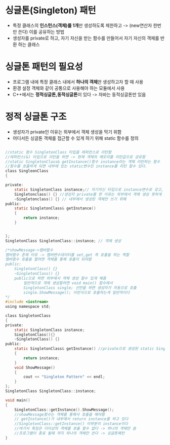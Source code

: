 # 싱글톤(Singleton) 패턴

- 특정 클래스의 **인스턴스(객체)를 1개**만 생성하도록 제한하고 -> (new연산자 한번만 쓴다) 이를 공유하는 방법
- 생성자를 private로 하고, 자기 자신을 받는 함수를 만들어서 자기 자신의 객체를 반환 하는 클래스

# 싱글톤 패턴의 필요성
- 프로그램 내에 특정 클래스 내에서 **하나의 객체**만 생성하고자 할 때 사용
- 환경 설정 객체와 같이 공통으로 사용해야 하는 모듈에서 사용
- C++에서는 **정적싱글톤,동적싱글톤**이 있다 -> 자바는 동적싱글톤만 있음 

# 정적 싱글톤 구조
- 생성자가 private인 이유는 외부에서 객체 생성을 막기 위함
- 어디서든 싱글톤 객체를 접근할 수 있게 하기 위해 static 함수를 정의

```c

//static 함수 SingletonClass 타입을 레퍼런스로 리턴함
//레퍼런스(&) 타입으로 리턴을 하면 -> 현재 객체의 메모리를 리턴값으로 공유함
//static SingletonClass& getInstance()함수 instance라는 객체 리턴하는 함수
//함수를 호출하게 되면 내부에 있는 static변수인 instance를 리턴 할수 있다.
class SingleonClass
{

private:
	static SingletonClass instance;// 자기자신 타입으로 instance변수로 갖고, 그것도 static이다
	Singletonclass() {} //생성자 private를 한 이유는 외부에서 객체 생성 못하게 할려고
	~Singletonclass() {} // 내부에서 생성된 객체만 쓰기 위해
public:
	static SingletonClass& getInstance()
	{
		return instance;
	}


};
SingletonClass SingletonClass::instance; // 객체 생성
```

```c
/*showMessage->멤버함수
멤버함수 존재 이유 -> 멤버변수데이터를 set,get 즉 호출을 하는 역할
멤버함수 호출을 할려면 객체를 통해 호출이 되야함
public:
	SingletonClass() {}
	~SingletonClass() {}
	public으로 하면 외부에서 객체 생성 할수 있게 해줌
		일반적으로 객체 생성할려면 void main() 함수에서
		SingletonClass single; 선언을 하면 생성자가 자동으로 호출
		single.ShowMessage(); 이런식으로 호출하는게 일반적이다
*/
#include <iostream>
using namespace std;

class SingletonClass
{
private:
	static SingletonClass instance;
	SingletonClass(){}
	~SingletonClass() {}
public:
	static SingletonClass& getInstance() //private으로 생성된 static SingletonClass instance
	{
		return instance;
	}
	void ShowMessage()
	{
		cout << "Singleton Pattern" << endl;
	}
};
SingletonClass SingletonClass::instance;

void main()
{
	SingletonClass::getInstance().ShowMessage();
	//showMessage함수는 객체를 통해서 호출을 해야함
	// getInstance()가 내부에서 return instance를 하고 있다 
	//SingletonClass::getInstance() 이부분이 instance이다
	//여기서 특징은 더이상의 객체를 호출 할수 없다 -> 하나의 객체만 씀
	//프로그램이 종료 될때 까지 하나의 객체만 쓴다 -> 싱글톤패턴
}
```
